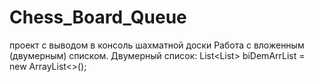 # Chess_Board_Queue
проект с выводом в консоль шахматной доски
Работа с вложенным (двумерным) списком. Двумерный список:
List<List<Int>> biDemArrList = new ArrayList<>();
